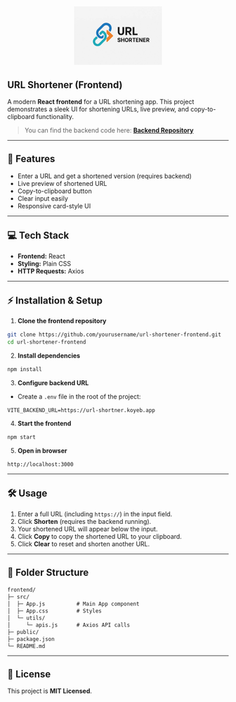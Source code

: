 <p align="center">
  <img src="logo.webp" alt="app  Logo" width="200" >
</p>

## URL Shortener (Frontend)

A modern **React frontend** for a URL shortening app.
This project demonstrates a sleek UI for shortening URLs, live preview, and copy-to-clipboard functionality.

> You can find the backend code here:
> **[Backend Repository](https://github.com/jztchl/url_shortner_backend)**

---

## 🚀 Features

* Enter a URL and get a shortened version (requires backend)
* Live preview of shortened URL
* Copy-to-clipboard button
* Clear input easily
* Responsive card-style UI

---

## 💻 Tech Stack

* **Frontend:** React
* **Styling:** Plain CSS
* **HTTP Requests:** Axios

---

## ⚡ Installation & Setup

1. **Clone the frontend repository**

```bash
git clone https://github.com/yourusername/url-shortener-frontend.git
cd url-shortener-frontend
```

2. **Install dependencies**

```bash
npm install
```

3. **Configure backend URL**

* Create a `.env` file in the root of the project:

```env
VITE_BACKEND_URL=https://url-shortner.koyeb.app
```

4. **Start the frontend**

```bash
npm start
```

5. **Open in browser**

```
http://localhost:3000
```

---

## 🛠 Usage

1. Enter a full URL (including `https://`) in the input field.
2. Click **Shorten** (requires the backend running).
3. Your shortened URL will appear below the input.
4. Click **Copy** to copy the shortened URL to your clipboard.
5. Click **Clear** to reset and shorten another URL.

---

## 🔧 Folder Structure

```
frontend/
├─ src/
│  ├─ App.js          # Main App component
│  ├─ App.css         # Styles
│  └─ utils/
│     └─ apis.js      # Axios API calls
├─ public/
├─ package.json
└─ README.md
```

---

## 📜 License

This project is **MIT Licensed**.
